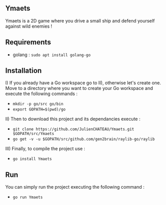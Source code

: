 ## Ymaets

Ymaets is a 2D game where you drive a small ship and defend yourself against wild enemies !

## Requirements

- golang : `sudo apt install golang-go`

## Installation

I) If you already have a Go workspace go to II), otherwise let's create one.   
Move to a directory where you want to create your Go workspace and execute the following commands :

- `mkdir -p go/src go/bin`
- `export GOPATH=$(pwd)/go`

II) Then to download this project and its dependancies execute :

- `git clone https://github.com/JulienCHATEAU/Ymaets.git $GOPATH/src/Ymaets`
- `go get -v -u $GOPATH/src/github.com/gen2brain/raylib-go/raylib`

III) Finally, to compile the project use :

- `go install Ymaets`

## Run 

You can simply run the project executing the following command :

- `go run Ymaets`